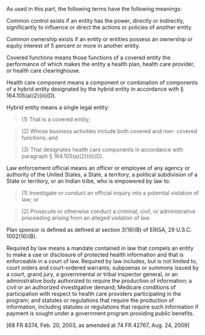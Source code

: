 As used in this part, the following terms have the following meanings:

Common control exists if an entity has the power, directly or indirectly, significantly to influence or direct the actions or policies of another entity.

Common ownership exists if an entity or entities possess an ownership or equity interest of 5 percent or more in another entity.
 
Covered functions means those functions of a covered entity the performance of which makes the entity a health plan, health care provider, or health care clearinghouse.

Health care component means a component or combination of components of a hybrid entity designated by the hybrid entity in accordance with § 164.105(a)(2)(iii)(D).

Hybrid entity means a single legal entity:

> (1) That is a covered entity;

> (2) Whose business activities include both covered and non- covered functions; and

> (3) That designates health care components in accordance with paragraph § 164.105(a)(2)(iii)(D).

Law enforcement official means an officer or employee of any agency or authority of the United States, a State, a territory, a political subdivision of a State or territory, or an Indian tribe, who is empowered by law to:

> (1) Investigate or conduct an official inquiry into a potential violation of law; or

> (2) Prosecute or otherwise conduct a criminal, civil, or administrative proceeding arising from an alleged violation of law.

Plan sponsor is defined as defined at section 3(16)(B) of ERISA, 29 U.S.C. 1002(16)(B).

Required by law means a mandate contained in law that compels an entity to make a use or disclosure of protected health information and that is enforceable in a court of law. Required by law includes, but is not limited to, court orders and court-ordered warrants; subpoenas or summons issued by a court, grand jury, a governmental or tribal inspector general, or an administrative body authorized to require the production of information; a civil or an authorized investigative demand; Medicare conditions of participation with respect to health care providers participating in the program; and statutes or regulations that require the production of information, including statutes or regulations that require such information if payment is sought under a government program providing public benefits.

[68 FR 8374, Feb. 20, 2003, as amended at 74 FR 42767, Aug. 24, 2009]

